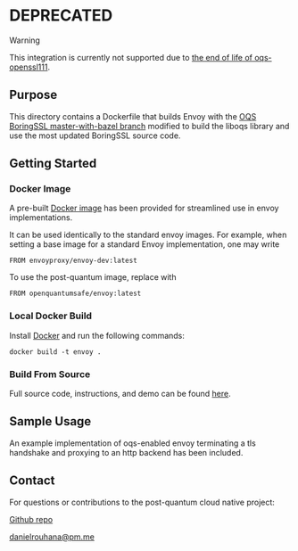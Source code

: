 # DEPRECATED

> [!Warning]
> This integration is currently not supported due to [the end of life of oqs-openssl111](https://github.com/open-quantum-safe/openssl#warning).

## Purpose

This directory contains a Dockerfile that builds Envoy with the [OQS BoringSSL master-with-bazel branch](https://github.com/Post-Quantum-Mesh/boringssl) modified to build the liboqs library and use the most updated BoringSSL source code.

## Getting Started

### Docker Image

A pre-built [Docker image](https://hub.docker.com/layers/drouhana/envoy-oqs/envoy/images/sha256-e779ccfd8707e31fbf3f47f1f2ac99cb52ea56f6e923a87fbb12b7fa1dbca114?context=repo) has been provided for streamlined use in envoy implementations.

It can be used identically to the standard envoy images. For example, when setting a base image for a standard Envoy implementation, one may write

    FROM envoyproxy/envoy-dev:latest

To use the post-quantum image, replace with

    FROM openquantumsafe/envoy:latest

### Local Docker Build

Install [Docker](https://docs.docker.com/get-docker/) and run the following commands:

    docker build -t envoy .

### Build From Source

Full source code, instructions, and demo can be found [here](https://github.com/Post-Quantum-Mesh/envoy-oqs).

## Sample Usage

An example implementation of oqs-enabled envoy terminating a tls handshake and proxying to an http backend has been included.

## Contact

For questions or contributions to the post-quantum cloud native project:

[Github repo](https://github.com/Post-Quantum-Mesh)

danielrouhana@pm.me
